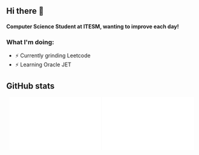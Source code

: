 ## Hi there 👋
#### Computer Science Student at ITESM, wanting to improve each day!


 ### What I'm doing: 
 
- ⚡ Currently grinding Leetcode
- ⚡ Learning Oracle JET

<h2 align="left">GitHub stats</h2>

<p align="center">
<img width="48%" src="https://raw.githubusercontent.com/Arix23/github-stats-transparent/output/generated/overview.svg"
     alt="overview"/>
<img width="48%" src="https://raw.githubusercontent.com/Arix23/github-stats-transparent/output/generated/languages.svg"
     alt="languages"/>
</p>
